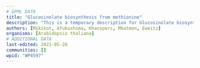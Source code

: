 ```yaml
---
# GPML DATA
title: "Glucosinolate biosynthesis from methionine"
description: "This is a temporary description for Glucosinolate biosynthesis from methionine"
authors: [Mikikot, Afukushima, Khanspers, Mkutmon, Eweitz]
organisms: [Arabidopsis thaliana]
# ADDITIONAL DATA
last-edited: 2021-05-28
communities: []
wpid: "WP4597"
---
```


